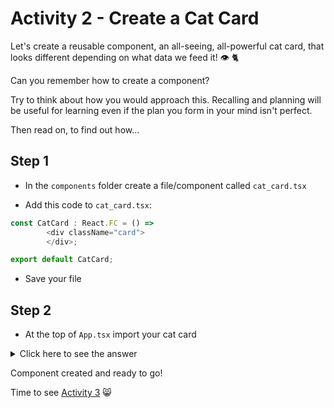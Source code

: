 # Activity 2 - Create a Cat Card

Let's create a reusable component, an all-seeing, all-powerful cat card, that looks different depending on what data we feed it! 👁 🐈

Can you remember how to create a component?

Try to think about how you would approach this. Recalling and planning will be useful for learning even if the plan you form in your mind isn't perfect.

Then read on, to find out how...

## Step 1

- In the `components` folder create a file/component called `cat_card.tsx`

- Add this code to `cat_card.tsx`:

```JavaScript
const CatCard : React.FC = () =>
        <div className="card">
        </div>;

export default CatCard;
```

- Save your file

## Step 2

- At the top of `App.tsx` import your cat card

<details>
<summary>Click here to see the answer</summary>
<pre>

`import CatCard from './components/cat_card'`

</pre>
</details>

Component created and ready to go!

Time to see [Activity 3](./activity_3.md) 😸

